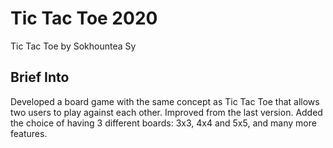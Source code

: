 # Tic Tac Toe 2020

Tic Tac Toe by Sokhountea Sy

## Brief Into

Developed a board game with the same concept as Tic Tac Toe that allows two users to play against each other. Improved from the last version. Added the choice of having 3 different boards: 3x3, 4x4 and 5x5, and many more features.

